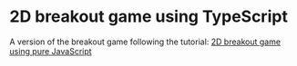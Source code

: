# 2D breakout game using TypeScript

A version of the breakout game following the tutorial: [2D breakout game using pure JavaScript](https://developer.mozilla.org/en-US/docs/Games/Tutorials/2D_Breakout_game_pure_JavaScript)
